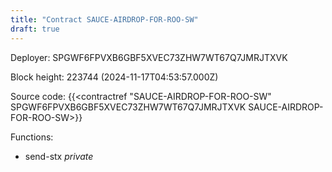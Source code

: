 ```yaml
---
title: "Contract SAUCE-AIRDROP-FOR-ROO-SW"
draft: true
---
```

Deployer: SPGWF6FPVXB6GBF5XVEC73ZHW7WT67Q7JMRJTXVK


 



Block height: 223744 (2024-11-17T04:53:57.000Z)

Source code: {{<contractref "SAUCE-AIRDROP-FOR-ROO-SW" SPGWF6FPVXB6GBF5XVEC73ZHW7WT67Q7JMRJTXVK SAUCE-AIRDROP-FOR-ROO-SW>}}

Functions:

* send-stx _private_
